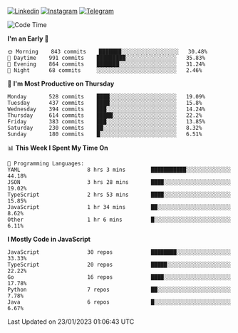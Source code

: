 [![Linkedin](https://img.shields.io/badge/-Archie-blue?style=flat-square&labelColor=gray&logo=Linkedin&logoColor=white&link=https://www.linkedin.com/in/archisdi)](https://www.linkedin.com/in/archisdi)
[![Instagram](https://img.shields.io/badge/-@archisdi-orange?style=flat-square&labelColor=gray&logo=Instagram&logoColor=white&link=https://www.instagram.com/archisdi)](https://www.instagram.com/archisdi)
[![Telegram](https://img.shields.io/badge/-aai-informational?style=flat-square&labelColor=gray&logo=telegram&logoColor=white&link=https://t.me/archisdi)](https://t.me/archisdi)

<!--START_SECTION:waka-->
![Code Time](http://img.shields.io/badge/Code%20Time-1%2C971%20hrs%2058%20mins-blue)

**I'm an Early 🐤** 

```text
🌞 Morning    843 commits    ███████░░░░░░░░░░░░░░░░░░   30.48% 
🌆 Daytime    991 commits    █████████░░░░░░░░░░░░░░░░   35.83% 
🌃 Evening    864 commits    ███████░░░░░░░░░░░░░░░░░░   31.24% 
🌙 Night      68 commits     ░░░░░░░░░░░░░░░░░░░░░░░░░   2.46%

```
📅 **I'm Most Productive on Thursday** 

```text
Monday       528 commits    ████░░░░░░░░░░░░░░░░░░░░░   19.09% 
Tuesday      437 commits    ████░░░░░░░░░░░░░░░░░░░░░   15.8% 
Wednesday    394 commits    ███░░░░░░░░░░░░░░░░░░░░░░   14.24% 
Thursday     614 commits    █████░░░░░░░░░░░░░░░░░░░░   22.2% 
Friday       383 commits    ███░░░░░░░░░░░░░░░░░░░░░░   13.85% 
Saturday     230 commits    ██░░░░░░░░░░░░░░░░░░░░░░░   8.32% 
Sunday       180 commits    █░░░░░░░░░░░░░░░░░░░░░░░░   6.51%

```


📊 **This Week I Spent My Time On** 

```text
💬 Programming Languages: 
YAML                     8 hrs 3 mins        ███████████░░░░░░░░░░░░░░   44.18% 
JSON                     3 hrs 28 mins       ████░░░░░░░░░░░░░░░░░░░░░   19.02% 
TypeScript               2 hrs 53 mins       ████░░░░░░░░░░░░░░░░░░░░░   15.85% 
JavaScript               1 hr 34 mins        ██░░░░░░░░░░░░░░░░░░░░░░░   8.62% 
Other                    1 hr 6 mins         █░░░░░░░░░░░░░░░░░░░░░░░░   6.11%

```

**I Mostly Code in JavaScript** 

```text
JavaScript               30 repos            ████████░░░░░░░░░░░░░░░░░   33.33% 
TypeScript               20 repos            █████░░░░░░░░░░░░░░░░░░░░   22.22% 
Go                       16 repos            ████░░░░░░░░░░░░░░░░░░░░░   17.78% 
Python                   7 repos             ██░░░░░░░░░░░░░░░░░░░░░░░   7.78% 
Java                     6 repos             █░░░░░░░░░░░░░░░░░░░░░░░░   6.67%

```



 Last Updated on 23/01/2023 01:06:43 UTC
<!--END_SECTION:waka-->